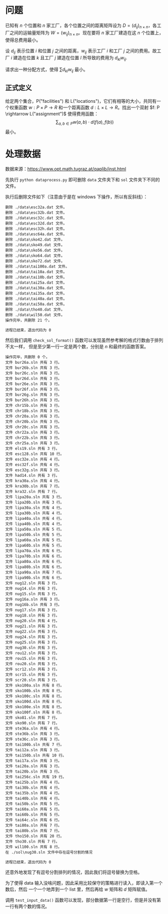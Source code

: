 # 问题

已知有 $n$ 个位置和 $n$ 家工厂，各个位置之间的距离矩阵设为 $D=(d_{ij})_{n \times n}$，各工厂之间的运输量矩阵为 $W = (w_{ij})_{n \times n}$。现在要将 $n$ 家工厂建造在这 $n$ 个位置上，使得总费用最小。

设 $d_{ij}$ 表示位置 $i$ 和位置 $j$ 之间的距离，$w_{ij}$ 表示工厂 $i$ 和工厂 $j$ 之间的费用。故工厂 $i$ 建造在位置 $k$ 且工厂 $j$ 建造在位置 $l$ 所导致的费用为 $d_{kl}w_{ij}$.

请求出一种分配方式，使得 $\sum d_{kl}w_{ij}$ 最小。

## 正式定义

给定两个集合，P("facilities") 和 L("locations")，它们有相等的大小，共同有一个权重函数 $w: P \times P \rightarrow R$ 和一个距离函数 $d: L \times L \rightarrow R$。找出一个双射 $f: P \rightarrow L("assignment")$ 使得费用函数：
$$
\sum_{a,b \in P} w(a,b) \cdot d(f(a), f(b))
$$
最小。

# 处理数据

数据来源：https://www.opt.math.tugraz.at/qaplib/inst.html

先执行 `python dataprocess.py` 即可删除 `data` 文件夹下和 `sol` 文件夹下不同的文件。

执行后删除文件如下（注意由于是在 windows 下操作，所以有反斜线）：

```
删除 ./data\esc32a.dat 文件。
删除 ./data\esc32b.dat 文件。
删除 ./data\esc32c.dat 文件。
删除 ./data\esc32d.dat 文件。
删除 ./data\esc32h.dat 文件。
删除 ./data\esc64a.dat 文件。
删除 ./data\sko42.dat 文件。
删除 ./data\sko49.dat 文件。
删除 ./data\sko56.dat 文件。
删除 ./data\sko64.dat 文件。
删除 ./data\sko72.dat 文件。
删除 ./data\tai100a.dat 文件。
删除 ./data\tai10a.dat 文件。
删除 ./data\tai10b.dat 文件。
删除 ./data\tai25a.dat 文件。
删除 ./data\tai30a.dat 文件。
删除 ./data\tai35a.dat 文件。
删除 ./data\tai40a.dat 文件。
删除 ./data\tai50a.dat 文件。
删除 ./data\tho40.dat 文件。
删除 ./data\wil50.dat 文件。
操作完毕，共删除 21 个。

进程已结束，退出代码为 0
```

然后我们调用 `check_sol_format()` 函数可以发现虽然参考解的格式行数由于排列不太一样， 
但是至少第一行一定是两个数，分别是 $n$ 和最终的函数答案。

```
操作完毕，共删除 0 个。
文件 bur26a.sln 共有 3 行。
文件 bur26b.sln 共有 3 行。
文件 bur26c.sln 共有 3 行。
文件 bur26d.sln 共有 3 行。
文件 bur26e.sln 共有 3 行。
文件 bur26f.sln 共有 3 行。
文件 bur26g.sln 共有 3 行。
文件 bur26h.sln 共有 3 行。
文件 chr15b.sln 共有 3 行。
文件 chr18b.sln 共有 3 行。
文件 chr20a.sln 共有 3 行。
文件 chr20b.sln 共有 3 行。
文件 chr20c.sln 共有 3 行。
文件 chr22a.sln 共有 3 行。
文件 chr22b.sln 共有 3 行。
文件 chr25a.sln 共有 3 行。
文件 els19.sln 共有 3 行。
文件 esc128.sln 共有 10 行。
文件 esc32e.sln 共有 4 行。
文件 esc32f.sln 共有 4 行。
文件 esc32g.sln 共有 3 行。
文件 had14.sln 共有 3 行。
文件 kra30a.sln 共有 4 行。
文件 kra30b.sln 共有 7 行。
文件 kra32.sln 共有 7 行。
文件 lipa20a.sln 共有 3 行。
文件 lipa20b.sln 共有 3 行。
文件 lipa30a.sln 共有 4 行。
文件 lipa30b.sln 共有 4 行。
文件 lipa40a.sln 共有 4 行。
文件 lipa40b.sln 共有 4 行。
文件 lipa50a.sln 共有 5 行。
文件 lipa50b.sln 共有 5 行。
文件 lipa60a.sln 共有 5 行。
文件 lipa60b.sln 共有 5 行。
文件 lipa70a.sln 共有 6 行。
文件 lipa70b.sln 共有 6 行。
文件 lipa80a.sln 共有 6 行。
文件 lipa80b.sln 共有 6 行。
文件 lipa90a.sln 共有 7 行。
文件 lipa90b.sln 共有 6 行。
文件 nug12.sln 共有 3 行。
文件 nug14.sln 共有 3 行。
文件 nug15.sln 共有 3 行。
文件 nug16a.sln 共有 3 行。
文件 nug16b.sln 共有 3 行。
文件 nug17.sln 共有 3 行。
文件 nug18.sln 共有 3 行。
文件 nug20.sln 共有 4 行。
文件 nug21.sln 共有 3 行。
文件 nug22.sln 共有 3 行。
文件 nug24.sln 共有 3 行。
文件 nug25.sln 共有 3 行。
文件 nug30.sln 共有 3 行。
文件 rou12.sln 共有 3 行。
文件 rou15.sln 共有 3 行。
文件 rou20.sln 共有 3 行。
文件 scr12.sln 共有 3 行。
文件 scr15.sln 共有 3 行。
文件 scr20.sln 共有 3 行。
文件 sko100a.sln 共有 8 行。
文件 sko100b.sln 共有 8 行。
文件 sko100c.sln 共有 8 行。
文件 sko100d.sln 共有 8 行。
文件 sko100e.sln 共有 8 行。
文件 sko100f.sln 共有 8 行。
文件 sko81.sln 共有 7 行。
文件 sko90.sln 共有 7 行。
文件 ste36a.sln 共有 4 行。
文件 ste36b.sln 共有 3 行。
文件 ste36c.sln 共有 3 行。
文件 tai100b.sln 共有 7 行。
文件 tai12a.sln 共有 3 行。
文件 tai150b.sln 共有 10 行。
文件 tai17a.sln 共有 3 行。
文件 tai20a.sln 共有 3 行。
文件 tai20b.sln 共有 3 行。
文件 tai256c.sln 共有 19 行。
文件 tai25b.sln 共有 4 行。
文件 tai30b.sln 共有 4 行。
文件 tai35b.sln 共有 4 行。
文件 tai40b.sln 共有 4 行。
文件 tai50b.sln 共有 5 行。
文件 tai60a.sln 共有 5 行。
文件 tai60b.sln 共有 5 行。
文件 tai64c.sln 共有 6 行。
文件 tai80a.sln 共有 7 行。
文件 tai80b.sln 共有 7 行。
文件 tho150.sln 共有 20 行。
文件 tho30.sln 共有 7 行。
文件 wil100.sln 共有 8 行。
在 ./sol\nug30.sln 文件中存在逗号分割的情况

进程已结束，退出代码为 0
```

还意外地发现了有逗号分割排列的情况，因此我们将逗号替换为空格。

为了使得 data 输入没啥问题，因此采用比较保守的策略进行读入，即读入第一个数后，然后
一个一个地弄到一个 list 里，然后再给 $w$ 矩阵和 $d$ 矩阵赋值。

调用 `test_input_data()` 函数可以发现，部分数据第一行是空行，但是并没有第一行有两个数的情况。